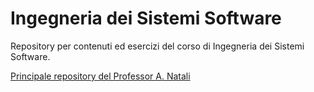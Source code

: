 # Ingegneria dei Sistemi Software

Repository per contenuti ed esercizi del corso di Ingegneria dei Sistemi Software.

[Principale repository del Professor A. Natali](https://github.com/anatali/iss2020LabBo)

